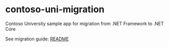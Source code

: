 # contoso-uni-migration
Contoso University sample app for migration from .NET Framework to .NET Core

See migration guide: [README](C#/README.md)
